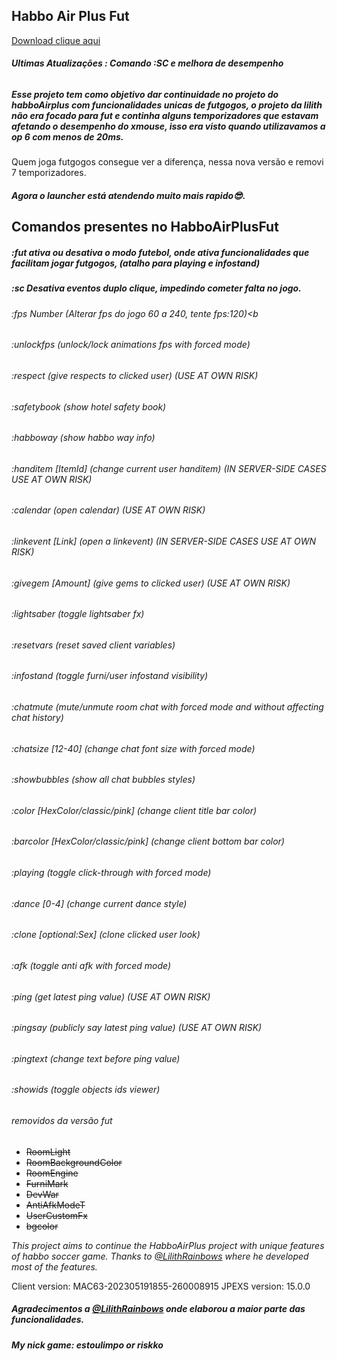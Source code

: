 ## Habbo Air Plus Fut
<a href="https://github.com/rafaelparenza/HabboAirPlusFut/releases/download/habbo/HabboAirPlusFut.zip">Download clique aqui</a>
###### <b>Ultimas Atualizações : Comando :SC e melhora de desempenho</b>


##### Esse projeto tem como objetivo dar continuidade no projeto do habboAirplus com funcionalidades unicas de futgogos, o projeto da lilith não era focado para fut e continha alguns temporizadores que estavam afetando o desempenho do xmouse, isso era visto quando utilizavamos a op 6 com menos de 20ms.
Quem joga futgogos consegue ver a diferença, nessa nova versão e removi 7 temporizadores.
##### Agora o launcher está atendendo muito mais rapido😎.


## Comandos presentes no HabboAirPlusFut

##### :fut ativa ou desativa o modo futebol, onde ativa funcionalidades que facilitam jogar futgogos, *(atalho para playing e infostand)*
##### :sc Desativa eventos duplo clique, impedindo cometer falta no jogo.

###### :fps Number (Alterar fps do jogo 60 a 240, tente fps:120)<b
###### :unlockfps (unlock/lock animations fps with forced mode)
###### :respect (give respects to clicked user) (USE AT OWN RISK)
###### :safetybook (show hotel safety book)
###### :habboway (show habbo way info)
###### :handitem [ItemId] (change current user handitem) (IN SERVER-SIDE CASES USE AT OWN RISK)
###### :calendar (open calendar) (USE AT OWN RISK)
###### :linkevent [Link] (open a linkevent) (IN SERVER-SIDE CASES USE AT OWN RISK)
###### :givegem [Amount] (give gems to clicked user) (USE AT OWN RISK)
###### :lightsaber (toggle lightsaber fx)
###### :resetvars (reset saved client variables)
###### :infostand (toggle furni/user infostand visibility)
###### :chatmute (mute/unmute room chat with forced mode and without affecting chat history)
###### :chatsize [12-40] (change chat font size with forced mode)
###### :showbubbles (show all chat bubbles styles)
###### :color [HexColor/classic/pink] (change client title bar color)
###### :barcolor [HexColor/classic/pink] (change client bottom bar color)
###### :playing (toggle click-through with forced mode)
###### :dance [0-4] (change current dance style)
###### :clone [optional:Sex] (clone clicked user look)
###### :afk (toggle anti afk with forced mode)
###### :ping (get latest ping value) (USE AT OWN RISK)
###### :pingsay (publicly say latest ping value) (USE AT OWN RISK)
###### :pingtext (change text before ping value)
###### :showids (toggle objects ids viewer)

###### removidos da versão fut
- ~~RoomLight~~
- ~~RoomBackgroundColor~~
- ~~RoomEngine~~
- ~~FurniMark~~
- ~~DevWar~~
- ~~AntiAfkModeT~~
- ~~UserCustomFx~~
- ~~bgcolor~~

<i>
This project aims to continue the HabboAirPlus project with unique features of habbo soccer game.
Thanks to <a href="https://github.com/LilithRainbows/HabboAirPlus">@LilithRainbows</a> where he developed most of the features.</i>
<p class="has-line-data" data-line-start="7" data-line-end="9">Client version: MAC63-202305191855-260008915
JPEXS version: 15.0.0</p>

##### Agradecimentos a <a href="https://github.com/LilithRainbows/HabboAirPlus">@LilithRainbows</a> onde elaborou a maior parte das funcionalidades.
##### My nick game: estoulimpo or riskko
